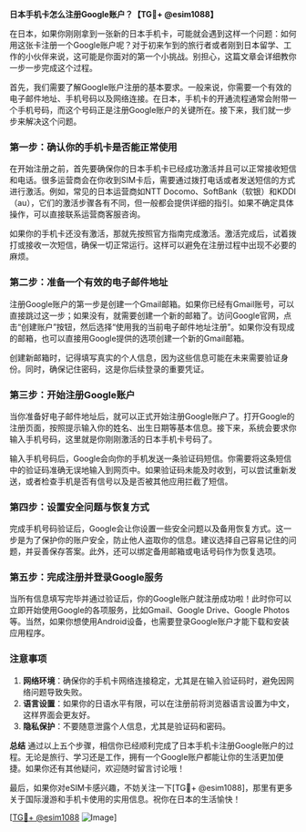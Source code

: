 **日本手机卡怎么注册Google账户？【TG💪+ @esim1088】**

在日本，如果你刚刚拿到一张新的日本手机卡，可能就会遇到这样一个问题：如何用这张卡注册一个Google账户呢？对于初来乍到的旅行者或者刚到日本留学、工作的小伙伴来说，这可能是你面对的第一个小挑战。别担心，这篇文章会详细教你一步一步完成这个过程。

首先，我们需要了解Google账户注册的基本要求。一般来说，你需要一个有效的电子邮件地址、手机号码以及网络连接。在日本，手机卡的开通流程通常会附带一个手机号码，而这个号码正是注册Google账户的关键所在。接下来，我们就一步步来解决这个问题。

### **第一步：确认你的手机卡是否能正常使用**
在开始注册之前，首先要确保你的日本手机卡已经成功激活并且可以正常接收短信和电话。很多运营商会在你收到SIM卡后，需要通过拨打电话或者发送短信的方式进行激活。例如，常见的日本运营商如NTT Docomo、SoftBank（软银）和KDDI（au），它们的激活步骤各有不同，但一般都会提供详细的指引。如果不确定具体操作，可以直接联系运营商客服咨询。

如果你的手机卡还没有激活，那就先按照官方指南完成激活。激活完成后，试着拨打或接收一次短信，确保一切正常运行。这样可以避免在注册过程中出现不必要的麻烦。

### **第二步：准备一个有效的电子邮件地址**
注册Google账户的第一步是创建一个Gmail邮箱。如果你已经有Gmail账号，可以直接跳过这一步；如果没有，就需要创建一个新的邮箱了。访问Google官网，点击“创建账户”按钮，然后选择“使用我的当前电子邮件地址注册”。如果你没有现成的邮箱，也可以直接用Google提供的选项创建一个新的Gmail邮箱。

创建新邮箱时，记得填写真实的个人信息，因为这些信息可能在未来需要验证身份。同时，确保记住密码，这是你后续登录的重要凭证。

### **第三步：开始注册Google账户**
当你准备好电子邮件地址后，就可以正式开始注册Google账户了。打开Google的注册页面，按照提示输入你的姓名、出生日期等基本信息。接下来，系统会要求你输入手机号码，这里就是你刚刚激活的日本手机卡号码了。

输入手机号码后，Google会向你的手机发送一条验证码短信。你需要将这条短信中的验证码准确无误地输入到网页中。如果验证码未能及时收到，可以尝试重新发送，或者检查手机是否有信号以及是否被其他应用拦截了短信。

### **第四步：设置安全问题与恢复方式**
完成手机号码验证后，Google会让你设置一些安全问题以及备用恢复方式。这一步是为了保护你的账户安全，防止他人盗取你的信息。建议选择自己容易记住的问题，并妥善保存答案。此外，还可以绑定备用邮箱或电话号码作为恢复选项。

### **第五步：完成注册并登录Google服务**
当所有信息填写完毕并通过验证后，你的Google账户就注册成功啦！此时你可以立即开始使用Google的各项服务，比如Gmail、Google Drive、Google Photos等。当然，如果你想使用Android设备，也需要登录Google账户才能下载和安装应用程序。

### **注意事项**
1. **网络环境**：确保你的手机卡网络连接稳定，尤其是在输入验证码时，避免因网络问题导致失败。
2. **语言设置**：如果你的日语水平有限，可以在注册前将浏览器语言设置为中文，这样界面会更友好。
3. **隐私保护**：不要随意泄露个人信息，尤其是验证码和密码。

**总结**
通过以上五个步骤，相信你已经顺利完成了日本手机卡注册Google账户的过程。无论是旅行、学习还是工作，拥有一个Google账户都能让你的生活更加便捷。如果你还有其他疑问，欢迎随时留言讨论哦！

最后，如果你对eSIM卡感兴趣，不妨关注一下[TG💪+ @esim1088]，那里有更多关于国际漫游和手机卡使用的实用信息。祝你在日本的生活愉快！

[[TG💪+ @esim1088](https://t.me/s/esim1088) ![Image](https://i.postimg.cc/4NQfJmqS/Snipaste-2025-05-13-00-14-12.png)]